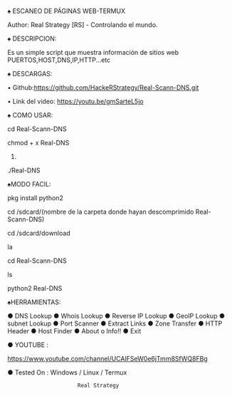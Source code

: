 
♠ ESCANEO DE PÁGINAS WEB-TERMUX

   Author: Real Strategy [RS] - Controlando el mundo.

♠ DESCRIPCION:

Es un simple script que muestra información de sitios web PUERTOS,HOST,DNS,IP,HTTP...etc

♠ DESCARGAS:

• Github:https://github.com/HackeRStrategy/Real-Scann-DNS.git

• Link del video: https://youtu.be/gmSarteL5jo 

♠ COMO USAR:

cd Real-Scann-DNS

chmod + x Real-DNS

1.
./Real-DNS

♠MODO FACIL:

pkg install python2

cd /sdcard/(nombre de la carpeta donde hayan descomprimido Real-Scann-DNS)

cd /sdcard/download

la

cd Real-Scann-DNS

ls

python2 Real-DNS

♠HERRAMIENTAS:

● DNS Lookup
● Whois Lookup
● Reverse IP Lookup
● GeoIP Lookup
● subnet Lookup
● Port Scanner
● Extract Links 
● Zone Transfer
● HTTP Header
● Host Finder
● About o Info!!
● Exit


● YOUTUBE : 

 https://www.youtube.com/channel/UCAIFSeW0e6jTmm8SfWQ8FBg 

● Tested On : Windows / Linux / Termux
 

                          Real Strategy 
